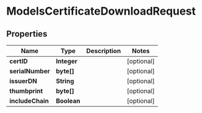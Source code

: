 

# ModelsCertificateDownloadRequest


## Properties

| Name | Type | Description | Notes |
|------------ | ------------- | ------------- | -------------|
|**certID** | **Integer** |  |  [optional] |
|**serialNumber** | **byte[]** |  |  [optional] |
|**issuerDN** | **String** |  |  [optional] |
|**thumbprint** | **byte[]** |  |  [optional] |
|**includeChain** | **Boolean** |  |  [optional] |



